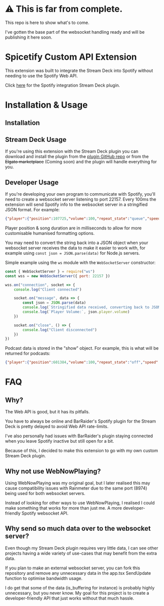 # ⚠️ This is far from complete.
This repo is here to show what's to come.

I've gotten the base part of the websocket handling ready and will be publishing it here soon.

# Spicetify Custom API Extension
This extension was built to integrate the Stream Deck into Spotify without needing to use the Spotify Web API.

Click [here](https://github.com/TomH5634142b7/Spotify-Integration-Stream-Deck-Plugin) for the Spotify integration Stream Deck plugin.

# Installation & Usage
## Installation

## Stream Deck Usage
If you're using this extension with the Stream Deck plugin you can download and install the plugin from the [plugin GitHub repo](https://github.com/TomH5634142b7/Spotify-Integration-Stream-Deck-Plugin) or from the ~~Elgato marketplace~~ (Coming soon) and the plugin will handle everything for you.

## Developer Usage
If you're developing your own program to communicate with Spotify, you'll need to create a websocket server listening to port 22157. Every 100ms the extension will send Spotify info to the websocket server in a stringified JSON format.
For example:
```json
{"player":{"position":107725,"volume":100,"repeat_state":"queue","speed":1,"is_muted":false,"is_shuffling":false,"is_playing":true,"is_buffering":false},"track":{"name":"Killers with the Cross","duration":250000,"album":{"name":"The Sacrament of Sin","images":{"standard":{"url":"https://o.scdn.co/image/ab67616d00001e02822cf865426a24c2237f4747","uri":"spotify:image:ab67616d00001e02822cf865426a24c2237f4747"},"small":{"url":"https://o.scdn.co/image/ab67616d00004851822cf865426a24c2237f4747","uri":"spotify:image:ab67616d00004851822cf865426a24c2237f4747"},"large":{"url":"https://o.scdn.co/image/ab67616d0000b273822cf865426a24c2237f4747","uri":"spotify:image:ab67616d0000b273822cf865426a24c2237f4747"},"xlarge":{"url":"https://o.scdn.co/image/ab67616d0000b273822cf865426a24c2237f4747","uri":"spotify:image:ab67616d0000b273822cf865426a24c2237f4747"}},"track_count":11,"url":"https://open.spotify.com/album/2t3dociTSaDTmqIlN21rmC","uri":"spotify:album:2t3dociTSaDTmqIlN21rmC"},"marked_for_download":true,"popularity":52,"album_track_index":3,"artists":[{"name":"Powerwolf","url":"https://open.spotify.com/artist/5HFkc3t0HYETL4JeEbDB1v","uri":"spotify:artist:5HFkc3t0HYETL4JeEbDB1v"}],"url":"https://open.spotify.com/track/6OrMblzPzh6Z0pIKVeWwd3","uri":"spotify:track:6OrMblzPzh6Z0pIKVeWwd3","playlist_track_index":231,"is_liked":false,"is_19_plus_only":false,"is_explicit":false,"is_local":false,"has_lyrics":true,"images":{"standard":{"url":"https://o.scdn.co/image/ab67616d00001e02822cf865426a24c2237f4747","uri":"spotify:image:ab67616d00001e02822cf865426a24c2237f4747"},"small":{"url":"https://o.scdn.co/image/ab67616d00004851822cf865426a24c2237f4747","uri":"spotify:image:ab67616d00004851822cf865426a24c2237f4747"},"large":{"url":"https://o.scdn.co/image/ab67616d0000b273822cf865426a24c2237f4747","uri":"spotify:image:ab67616d0000b273822cf865426a24c2237f4747"},"xlarge":{"url":"https://o.scdn.co/image/ab67616d0000b273822cf865426a24c2237f4747","uri":"spotify:image:ab67616d0000b273822cf865426a24c2237f4747"}},"show":null,"media_type":"audio","provider":"context","type":"track"},"scapi_version":"1.0.0"}
```
Player position & song duration are in milliseconds to allow for more customisable humanised formatting options.

You may need to convert the string back into a JSON object when your websocket server receives the data to make it easier to work with, for example using `const json = JSON.parse(data)` for Node.js servers.

Simple example using the `ws` module with the `WebSocketServer` constructor:
```js
const { WebSocketServer } = require("ws")
const wss = new WebSocketServer({ port: 22157 })

wss.on("connection", socket => {
    console.log("Client connected")

    socket.on("message", data => {
        const json = JSON.parse(data)
        console.log(`Stringified data received, converting back to JSON:`, json)
        console.log(`Player Volume:`, json.player.volume)
    })

    socket.on("close", () => {
        console.log("Client disconnected")
    })
})
```

Podcast data is stored in the "show" object. For example, this is what will be returned for podcasts:
```json
{"player":{"position":601384,"volume":100,"repeat_state":"off","speed":1,"is_muted":false,"is_shuffling":false,"is_playing":true,"is_buffering":false},"track":{"name":"Mark Is A Visionary [Bonus Episode]","duration":1200000,"album":{"images":{"standard":null,"small":null,"large":null,"xlarge":null},"track_count":null,"url":"https://open.spotify.com/album/2X40qLyoj1wQ2qE5FVpA7x","uri":"spotify:show:2X40qLyoj1wQ2qE5FVpA7x"},"marked_for_download":false,"popularity":0,"album_track_index":0,"url":"https://open.spotify.com/track/2wqWgWgXoVhW2d9bDFqgzA","uri":"spotify:episode:2wqWgWgXoVhW2d9bDFqgzA","playlist_track_index":1,"is_liked":false,"is_19_plus_only":false,"is_explicit":true,"has_lyrics":false,"images":{"standard":{"url":"https://o.scdn.co/image/ab67656300005f1ff4e1783e86523c362b5489d8","uri":"spotify:image:ab67656300005f1ff4e1783e86523c362b5489d8"},"small":{"url":"https://o.scdn.co/image/ab6765630000f68df4e1783e86523c362b5489d8","uri":"spotify:image:ab6765630000f68df4e1783e86523c362b5489d8"},"large":{"url":"https://o.scdn.co/image/ab6765630000ba8af4e1783e86523c362b5489d8","uri":"spotify:image:ab6765630000ba8af4e1783e86523c362b5489d8"},"xlarge":{"url":"https://o.scdn.co/image/ab6765630000ba8af4e1783e86523c362b5489d8","uri":"spotify:image:ab6765630000ba8af4e1783e86523c362b5489d8"}},"show":{"name":"Distractible","url":"https://open.spotify.com/show/2X40qLyoj1wQ2qE5FVpA7x","uri":"spotify:show:2X40qLyoj1wQ2qE5FVpA7x","images":{"standard":{"url":"https://o.scdn.co/image/ab67656300005f1ff4e1783e86523c362b5489d8","uri":"spotify:image:ab67656300005f1ff4e1783e86523c362b5489d8"},"small":{"url":"https://o.scdn.co/image/ab6765630000f68df4e1783e86523c362b5489d8","uri":"spotify:image:ab6765630000f68df4e1783e86523c362b5489d8"},"large":{"url":"https://o.scdn.co/image/ab6765630000ba8af4e1783e86523c362b5489d8","uri":"spotify:image:ab6765630000ba8af4e1783e86523c362b5489d8"},"xlarge":{"url":"https://o.scdn.co/image/ab6765630000ba8af4e1783e86523c362b5489d8","uri":"spotify:image:ab6765630000ba8af4e1783e86523c362b5489d8"}}},"media_type":"mixed","provider":"context","type":"episode"},"scapi_version":"1.0.0"}
```

# FAQ
## Why?
The Web API is good, but it has its pitfalls.

You have to always be online and BarRaider's Spotify plugin for the Stream Deck is pretty delayed to avoid Web API rate-limits.

I've also personally had issues with BarRaider's plugin staying connected when you leave Spotify inactive but still open for a bit.

Because of this, I decided to make this extension to go with my own custom Stream Deck plugin.

## Why not use WebNowPlaying?
Using WebNowPlaying was my original goal, but I later realised this may cause compatibility issues with Rainmeter due to the same port (8974) being used for both websocket servers.

Instead of looking for other ways to use WebNowPlaying, I realised I could make something that works for more than just me. A more developer-friendly Spotify websocket API.

## Why send so much data over to the websocket server?
Even though my Stream Deck plugin requires very little data, I can see other projects having a wide variety of use-cases that may benefit from the extra data.

If you plan to make an external websocket server, you can fork this repository and remove any unnecessary data in the app.tsx SendUpdate function to optimise bandwidth usage.

I do get that some of the data (is_buffering for instance) is probably highly unnecessary, but you never know. My goal for this project is to create a developer-friendly API that just works without that much hassle.
